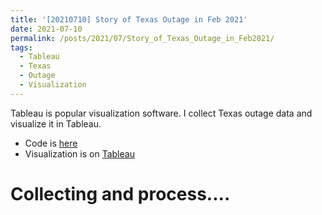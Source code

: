 ```yaml
---
title: '[20210710] Story of Texas Outage in Feb 2021'
date: 2021-07-10
permalink: /posts/2021/07/Story_of_Texas_Outage_in_Feb2021/
tags:
  - Tableau
  - Texas
  - Outage
  - Visualization
---
```


Tableau is popular visualization software. I collect Texas outage data and visualize it in Tableau.

- Code is [here](https://github.com/ycheng22/Visualize_Texas_Outage)
- Visualization is on [Tableau](https://public.tableau.com/app/profile/ycheng/viz/ot6_Sorted_Bar_of_Reduced_MW_by_County/Story1)

# Collecting and process....
